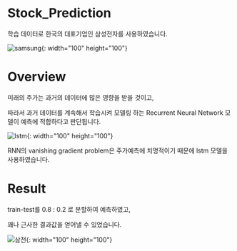 # Stock_Prediction

학습 데이터로 한국의 대표기업인 삼성전자를 사용하였습니다.

![samsung](https://user-images.githubusercontent.com/50981989/89871074-c6f88b00-dbf1-11ea-855c-a6d2e7b41975.PNG){: width="100" height="100"}

# Overview

미래의 주가는 과거의 데이터에 많은 영향을 받을 것이고,

따라서 과거 데이터를 계속해서 학습시켜 모델링 하는 Recurrent Neural Network 모델이 예측에 적합하다고 판단됩니다.

![lstm](https://user-images.githubusercontent.com/50981989/89870391-bbf12b00-dbf0-11ea-8783-b926b186efd1.png){: width="100" height="100"}

RNN의 vanishing gradient problem은 주가예측에 치명적이기 때문에 lstm 모델을 사용하였습니다.


# Result

train-test를 0.8 : 0.2 로 분할하여 예측하였고,

꽤나 근사한 결과값을 얻어낼 수 있었습니다.

![삼전](https://user-images.githubusercontent.com/50981989/89870395-bc89c180-dbf0-11ea-86fb-49e9344df451.PNG){: width="100" height="100"}
